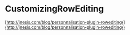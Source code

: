 # CustomizingRowEditing

[http://jnesis.com/blog/personnalisation-plugin-rowediting/](http://jnesis.com/blog/personnalisation-plugin-rowediting/)
